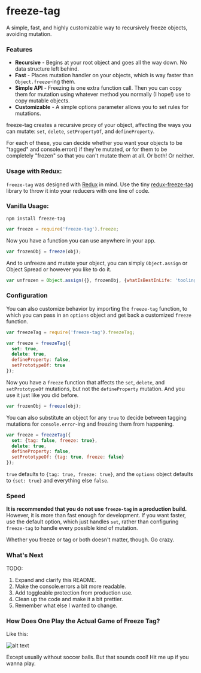 # freeze-tag

A simple, fast, and highly customizable way to recursively freeze objects, avoiding mutation.

### Features

* **Recursive** - Begins at your root object and goes all the way down. No data structure left behind.
* **Fast** - Places mutation handler on your objects, which is way faster than `Object.freeze`-ing them.
* **Simple API** - Freezing is one extra function call. Then you can copy them for mutation using whatever method you normally (I hope!) use to copy mutable objects.
* **Customizable** - A simple options parameter allows you to set rules for mutations.

freeze-tag creates a recursive proxy of your object, affecting the ways you can mutate: `set`, `delete`, `setPropertyOf`, and `defineProperty`.

For each of these, you can decide whether you want your objects to be "tagged" and console.error() if they're mutated, or for them to be completely "frozen" so that you can't mutate them at all. Or both! Or neither.

### Usage with Redux:

`freeze-tag` was designed with [Redux][Redux] in mind. Use the tiny [redux-freeze-tag][redux-freeze-tag] library to throw it into your reducers with one line of code.

### Vanilla Usage:

```shell
npm install freeze-tag
```

```javascript
var freeze = require('freeze-tag').freeze;
```

Now you have a function you can use anywhere in your app.

```javascript
var frozenObj = freeze(obj);
```

And to unfreeze and mutate your object, you can simply `Object.assign` or Object Spread or however you like to do it.

```javascript
var unfrozen = Object.assign({}, frozenObj, {whatIsBestInLife: 'tooling'});
```

### Configuration

You can also customize behavior by importing the `freeze-tag` function, to which you can pass in an `options` object and get back a customized `freeze` function.

```javascript
var freezeTag = require('freeze-tag').freezeTag;

var freeze = freezeTag({
  set: true,
  delete: true,
  defineProperty: false,
  setPrototypeOf: true
});
```

Now you have a `freeze` function that affects the `set`, `delete`, and `setPrototypeOf` mutations, but not the `defineProperty` mutation. And you use it just like you did before.

```javascript
var frozenObj = freeze(obj);
```

You can also substitute an object for any `true` to decide between tagging mutations for `console.error`-ing and freezing them from happening.

```javascript
var freeze = freezeTag({
  set: {tag: false, freeze: true},
  delete: true,
  defineProperty: false,
  setPrototypeOf: {tag: true, freeze: false}
});
```

`true` defaults to `{tag: true, freeze: true}`, and the `options` object defaults to `{set: true}` and everything else `false`.

### Speed

**It is recommended that you do not use `freeze-tag` in a production build.** However, it is more than fast enough for development. If you want faster, use the default option, which just handles `set`, rather than  configuring `freeze-tag` to handle every possible kind of mutation.

Whether you freeze or tag or both doesn't matter, though. Go crazy.

### What's Next

TODO:
1. Expand and clarify this README.
2. Make the console.errors a bit more readable.
3. Add toggleable protection from production use.
4. Clean up the code and make it a bit prettier.
5. Remember what else I wanted to change.

### How Does One Play the Actual Game of Freeze Tag?

Like this:

![alt text][freeze tag gif]

Except usually without soccer balls. But that sounds cool! Hit me up if you wanna play.

[Redux]: https://redux.js.org/
[redux-freeze-tag]: https://github.com/abbreviatedman/redux-freeze-tag
[freeze tag gif]: http://www.footy4kids.co.uk/wp-content/uploads/2015/09/freeze.gif "how to play freeze tag?"
